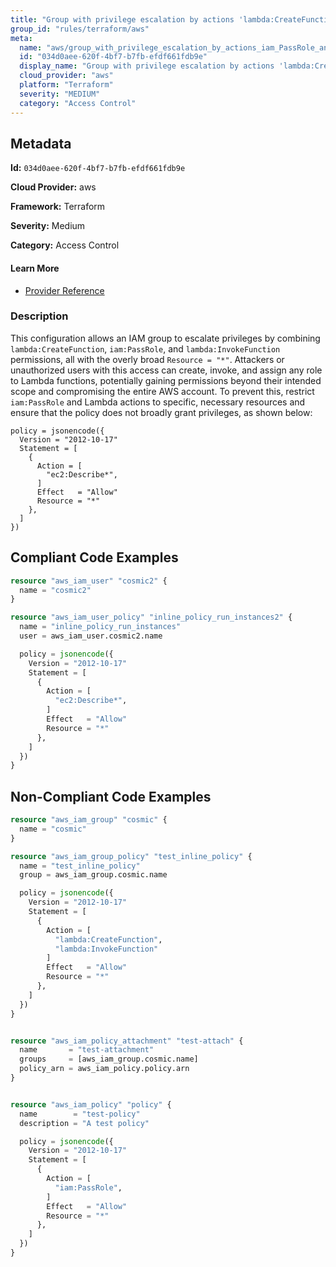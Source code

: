 ```yaml
---
title: "Group with privilege escalation by actions 'lambda:CreateFunction' and 'iam:PassRole' and 'lambda:InvokeFunction'"
group_id: "rules/terraform/aws"
meta:
  name: "aws/group_with_privilege_escalation_by_actions_iam_PassRole_and_lambda_CreateFunction_and_lambda_InvokeFunction"
  id: "034d0aee-620f-4bf7-b7fb-efdf661fdb9e"
  display_name: "Group with privilege escalation by actions 'lambda:CreateFunction' and 'iam:PassRole' and 'lambda:InvokeFunction'"
  cloud_provider: "aws"
  platform: "Terraform"
  severity: "MEDIUM"
  category: "Access Control"
---
```

## Metadata

**Id:** `034d0aee-620f-4bf7-b7fb-efdf661fdb9e`

**Cloud Provider:** aws

**Framework:** Terraform

**Severity:** Medium

**Category:** Access Control

#### Learn More

 - [Provider Reference](https://registry.terraform.io/providers/hashicorp/aws/latest/docs/resources/iam_group_policy#policy)

### Description

 This configuration allows an IAM group to escalate privileges by combining `lambda:CreateFunction`, `iam:PassRole`, and `lambda:InvokeFunction` permissions, all with the overly broad `Resource = "*"`. Attackers or unauthorized users with this access can create, invoke, and assign any role to Lambda functions, potentially gaining permissions beyond their intended scope and compromising the entire AWS account. To prevent this, restrict `iam:PassRole` and Lambda actions to specific, necessary resources and ensure that the policy does not broadly grant privileges, as shown below:

```
policy = jsonencode({
  Version = "2012-10-17"
  Statement = [
    {
      Action = [
        "ec2:Describe*",
      ]
      Effect   = "Allow"
      Resource = "*"
    },
  ]
})
```


## Compliant Code Examples
```terraform
resource "aws_iam_user" "cosmic2" {
  name = "cosmic2"
}

resource "aws_iam_user_policy" "inline_policy_run_instances2" {
  name = "inline_policy_run_instances"
  user = aws_iam_user.cosmic2.name

  policy = jsonencode({
    Version = "2012-10-17"
    Statement = [
      {
        Action = [
          "ec2:Describe*",
        ]
        Effect   = "Allow"
        Resource = "*"
      },
    ]
  })
}

```
## Non-Compliant Code Examples
```terraform
resource "aws_iam_group" "cosmic" {
  name = "cosmic"
}

resource "aws_iam_group_policy" "test_inline_policy" {
  name = "test_inline_policy"
  group = aws_iam_group.cosmic.name

  policy = jsonencode({
    Version = "2012-10-17"
    Statement = [
      {
        Action = [
          "lambda:CreateFunction",
          "lambda:InvokeFunction"
        ]
        Effect   = "Allow"
        Resource = "*"
      },
    ]
  })
}


resource "aws_iam_policy_attachment" "test-attach" {
  name       = "test-attachment"
  groups     = [aws_iam_group.cosmic.name]
  policy_arn = aws_iam_policy.policy.arn
}


resource "aws_iam_policy" "policy" {
  name        = "test-policy"
  description = "A test policy"

  policy = jsonencode({
    Version = "2012-10-17"
    Statement = [
      {
        Action = [
          "iam:PassRole",
        ]
        Effect   = "Allow"
        Resource = "*"
      },
    ]
  })
}

```